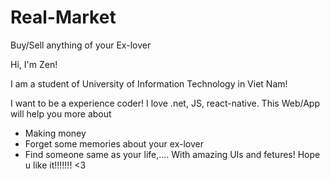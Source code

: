 # Real-Market
Buy/Sell anything of your Ex-lover

Hi, I'm Zen!

I am a student of University of Information Technology in Viet Nam!

I want to be a experience coder!
I love .net, JS, react-native.
This Web/App will help you more about 
- Making money
- Forget some memories about your ex-lover
- Find someone same as your life,....
With amazing UIs and fetures!
Hope u like it!!!!!!! <3
